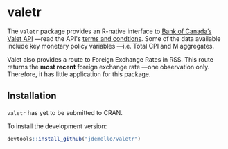 
# valetr

The `valetr` package provides an R-native interface to [Bank of Canada’s
Valet API](https://www.bankofcanada.ca/valet/docs) —read the API's [terms and
condtions](https://www.bankofcanada.ca/terms/). Some of the data
available include key monetary policy variables —i.e. Total CPI and M
aggregates.

Valet also provides a route to Foreign Exchange Rates in RSS. This route
returns the **most recent** foreign exchange rate —one observation only.
Therefore, it has little application for this package.

## Installation

`valetr` has yet to be submitted to CRAN.

To install the development version:

``` r
devtools::install_github("jdemello/valetr")
```
